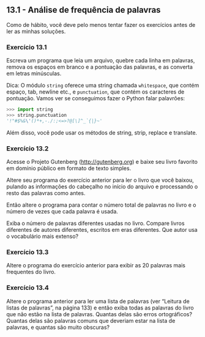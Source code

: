 ## 13.1 - Análise de frequência de palavras

Como de hábito, você deve pelo menos tentar fazer os exercícios antes de ler as minhas soluções.

### Exercício 13.1

Escreva um programa que leia um arquivo, quebre cada linha em palavras, remova os espaços em branco e a pontuação das palavras, e as converta em letras minúsculas.

Dica: O módulo `string` oferece uma string chamada `whitespace`, que contém espaço, tab, newline etc., e `punctuation`, que contém os caracteres de pontuação. Vamos ver se conseguimos fazer o Python falar palavrões:

```python
>>> import string
>>> string.punctuation
'!"#$%&\'()*+,-./:;<=>?@[\]^_`{|}~'
```

Além disso, você pode usar os métodos de string, strip, replace e translate.

### Exercício 13.2

Acesse o Projeto Gutenberg (http://gutenberg.org) e baixe seu livro favorito em domínio público em formato de texto simples.

Altere seu programa do exercício anterior para ler o livro que você baixou, pulando as informações do cabeçalho no início do arquivo e processando o resto das palavras como antes.

Então altere o programa para contar o número total de palavras no livro e o número de vezes que cada palavra é usada.

Exiba o número de palavras diferentes usadas no livro. Compare livros diferentes de autores diferentes, escritos em eras diferentes. Que autor usa o vocabulário mais extenso?

### Exercício 13.3

Altere o programa do exercício anterior para exibir as 20 palavras mais frequentes do livro.

### Exercício 13.4

Altere o programa anterior para ler uma lista de palavras (ver “Leitura de listas de palavras”, na página 133) e então exiba todas as palavras do livro que não estão na lista de palavras. Quantas delas são erros ortográficos? Quantas delas são palavras comuns que deveriam estar na lista de palavras, e quantas são muito obscuras?
